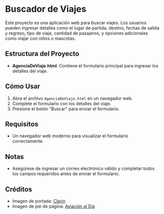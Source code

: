 # Buscador de Viajes

Este proyecto es una aplicación web para buscar viajes. Los usuarios pueden ingresar detalles como el lugar de partida, destino, fechas de salida y regreso, tipo de viaje, cantidad de pasajeros, y opciones adicionales como viajar con niños o mascotas.

## Estructura del Proyecto

- **AgenciaDeViaje.html**: Contiene el formulario principal para ingresar los detalles del viaje.

## Cómo Usar

1. Abra el archivo `AgenciaDeViaje.html` en un navegador web.
2. Complete el formulario con los detalles del viaje.
3. Presione el botón "Buscar" para enviar el formulario.

## Requisitos

- Un navegador web moderno para visualizar el formulario correctamente.

## Notas

- Asegúrese de ingresar un correo electrónico válido y completar todos los campos requeridos antes de enviar el formulario.

## Créditos

- Imagen de portada: [Clarín](https://www.clarin.com/)
- Imagen de pie de página: [Aviación al Día](https://aviacionaldia.com/)